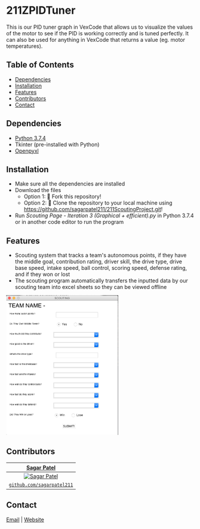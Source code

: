 # 211ZPIDTuner
This is our PID tuner graph in VexCode that allows us to visualize the values of the motor to see if the PID is working correctly and is tuned perfectly. It can also be used for anything in VexCode that returns a value (eg. motor temperatures).


## Table of Contents
* [Dependencies](#dependencies)
* [Installation](#installation)
* [Features](#features)
* [Contributors](#contributors)
* [Contact](#contact)


## Dependencies
* [Python 3.7.4](https://www.python.org/downloads)
* Tkinter (pre-installed with Python)
* [Openpyxl](https://pypi.org/project/openpyxl/)


## Installation
* Make sure all the dependencies are installed
* Download the files
  * Option 1: 🍴 Fork this repository!
  * Option 2: 🧪 Clone the repository to your local machine using https://github.com/sagarpatel211/211ScoutingProject.git!
* Run *Scouting Page - Iteration 3 (Graphical + efficient).py* in Python 3.7.4 or in another code editor to run the program


## Features
* Scouting system that tracks a team's autonomous points, if they have the middle goal, contribution rating, driver skill, the drive type, drive base speed, intake speed, ball control, scoring speed, defense rating, and if they won or lost
* The scouting program automatically transfers the inputted data by our scouting team into excel sheets so they can be viewed offline
<img src="https://github.com/sagarpatel211/211ScoutingProject/blob/master/Scouting%20Page%20Example.png" width="300">

## Contributors
| <a href="https://github.com/sagarpatel211" target="_blank">**Sagar Patel**</a> |
| :---: |
| [![Sagar Patel](https://avatars1.githubusercontent.com/u/34544263?s=200)](https://github.com/sagarpatel211)    |
| <a href="https://github.com/sagarpatel211" target="_blank">`github.com/sagarpatel211`</a> |


## Contact
[Email](mailto:patelsag@students.dsbn.org) | [Website](https://sagarpatel211.github.io/)
